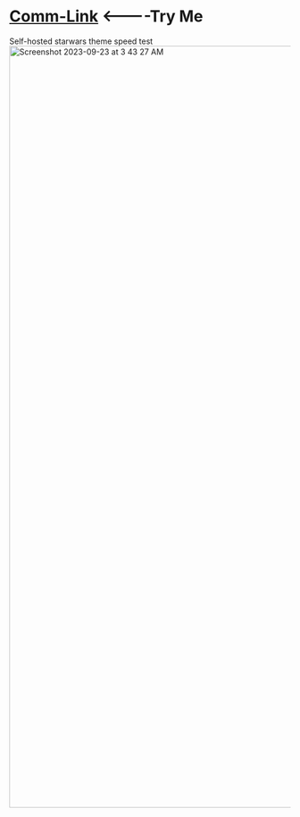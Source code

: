 # <a href="https://fast.jessejesse.com">Comm-Link</a> <----Try Me
Self-hosted starwars theme speed test<br>
<img width="1365" alt="Screenshot 2023-09-23 at 3 43 27 AM" src="https://github.com/sudo-self/Emperial-CommLink/assets/119916323/c7ffb667-4ce2-4f0b-8854-87de9c93fe81">

